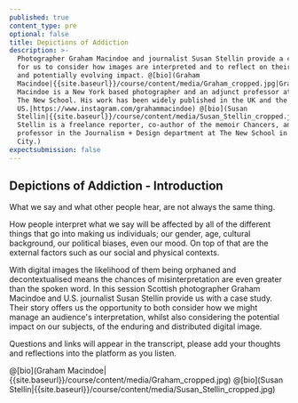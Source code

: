 ```yaml
---
published: true
content_type: pre
optional: false
title: Depictions of Addiction
description: >-
  Photographer Graham Macindoe and journalist Susan Stellin provide a case-study
  for us to consider how images are interpreted and to reflect on their enduring
  and potentially evolving impact. @[bio](Graham
  Macindoe|{{site.baseurl}}/course/content/media/Graham_cropped.jpg|Graham
  Macindoe is a New York based photographer and an adjunct professor at Parsons
  The New School. His work has been widely published in the UK and the
  US.|https://www.instagram.com/grahammacindoe) @[bio](Susan
  Stellin|{{site.baseurl}}/course/content/media/Susan_Stellin_cropped.jpg|Susan
  Stellin is a freelance reporter, co-author of the memoir Chancers, and adjunct
  professor in the Journalism + Design department at The New School in New York
  City.)
expectsubmission: false
---
```

## Depictions of Addiction - Introduction

What we say and what other people hear, are not always the same thing. 

How people interpret what we say will be affected by all of the different things that go into making us individuals; our gender, age, cultural background, our political biases, even our mood. On top of that are the external factors such as our social and physical contexts. 

With digital images the likelihood of them being orphaned and decontextualised means the chances of misinterpretation are even greater than the spoken word. In this session Scottish photographer Graham Macindoe and U.S. journalist Susan Stellin provide us with a case study. Their story offers us the opportunity to both consider how we might manage an audience's interpretation, whilst also considering the potential impact on our subjects, of the enduring and distributed digital image.

Questions and links will appear in the transcript, please add your thoughts and reflections into the platform as you listen.

@[bio](Graham Macindoe|{{site.baseurl}}/course/content/media/Graham_cropped.jpg)
@[bio](Susan Stellin|{{site.baseurl}}/course/content/media/Susan_Stellin_cropped.jpg)
